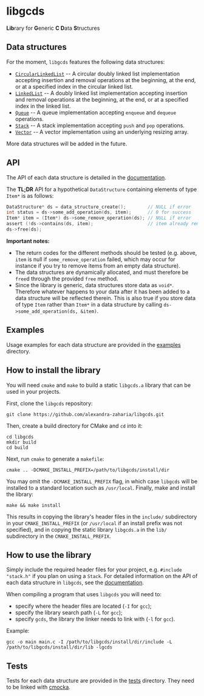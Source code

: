 # libgcds

**Lib**rary for **G**eneric **C D**ata **S**tructures

## Data structures 

For the moment, `libgcds` features the following data structures:
  * [`CircularLinkedList`](https://github.com/alexandra-zaharia/libgcds/blob/master/docs/CircularLinkedList.md) -- A circular doubly linked list implementation accepting insertion and removal operations at the beginning, at the end, or at a specified index in the circular linked list.
  * [`LinkedList`](https://github.com/alexandra-zaharia/libgcds/blob/master/docs/LinkedList.md) -- A doubly linked list implementation accepting insertion and removal operations at the beginning, at the end, or at a specified index in the linked list.
  * [`Queue`](https://github.com/alexandra-zaharia/libgcds/blob/master/docs/Queue.md) -- A queue implementation accepting `enqueue` and `dequeue` operations.
  * [`Stack`](https://github.com/alexandra-zaharia/libgcds/blob/master/docs/Stack.md) -- A stack implementation accepting `push` and `pop` operations.
  * [`Vector`](https://github.com/alexandra-zaharia/libgcds/blob/master/docs/Vector.md) -- A vector implementation using an underlying resizing array.
  
More data structures will be added in the future.

## API

The API of each data structure is detailed in the [documentation](https://github.com/alexandra-zaharia/libgcds/tree/master/docs).

The **TL;DR** API for a hypothetical `DataStructure` containing elements of type `Item*` is as follows:

```c
DataStructure* ds = data_structure_create();        // NULL if error
int status = ds->some_add_operation(ds, item);      // 0 for success
Item* item = (Item*) ds->some_remove_operation(ds); // NULL if error
assert (!ds->contains(ds, item);                    // item already removed
ds->free(ds);
``` 

**Important notes:**
  * The return codes for the different methods should be tested (e.g. above, `item` is null if `some_remove_operation` failed, which may occur for instance if you try to remove items from an empty data structure).
  * The data structures are dynamically allocated, and must therefore be `free`d through the provided `free` method.
  * Since the library is generic, data structures store data as `void*`. Therefore whatever happens to your data after it has been added to a data structure will be reflected therein. This is also true if you store data of type `Item` rather than `Item*` in a data structure by calling `ds->some_add_operation(ds, &item)`. 
  

## Examples

Usage examples for each data structure are provided in the [examples](https://github.com/alexandra-zaharia/libgcds/tree/master/examples) directory.

## How to install the library

You will need `cmake` and `make` to build a static `libgcds.a` library that can be used in your projects. 

First, clone the `libgcds` repository:

```
git clone https://github.com/alexandra-zaharia/libgcds.git
``` 

Then, create a build directory for CMake and `cd` into it:

```
cd libgcds
mkdir build
cd build
```

Next, run `cmake` to generate a `makefile`:

```
cmake .. -DCMAKE_INSTALL_PREFIX=/path/to/libgcds/install/dir
```

You may omit the `-DCMAKE_INSTALL_PREFIX` flag, in which case `libgcds` will be installed to a standard location such as `/usr/local`. Finally, make and install the library:

```
make && make install
```

This results in copying the library's header files in the `include/` subdirectory in your `CMAKE_INSTALL_PREFIX` (or `/usr/local` if an install prefix was not specified), and in copying the static library `libgcds.a` in the `lib/` subdirectory in the `CMAKE_INSTALL_PREFIX`.

## How to use the library

Simply include the required header files for your project, e.g. `#include "stack.h"` if you plan on using a `Stack`. For detailed information on the API of each data structure in `libgcds`, see the [documentation](https://github.com/alexandra-zaharia/libgcds/tree/master/docs).

When compiling a program that uses `libgcds` you will need to:
  * specify where the header files are located (`-I` for `gcc`);
  * specify the library search path (`-L` for `gcc`);
  * specify `gcds`, the library the linker needs to link with (`-l` for `gcc`).

Example:

```
gcc -o main main.c -I /path/to/libgcds/install/dir/include -L /path/to/libgcds/install/dir/lib -lgcds
```

## Tests

Tests for each data structure are provided in the [tests](https://github.com/alexandra-zaharia/libgcds/tree/master/tests) directory. They need to be linked with [cmocka](https://cmocka.org).
